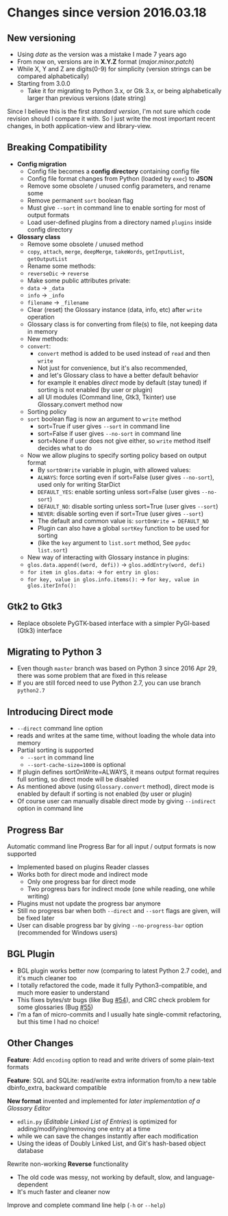 Changes since version 2016.03.18
================================

New versioning
--------------

-	Using *date* as the version was a mistake I made 7 years ago
-	From now on, versions are in **X.Y.Z** format (*major.minor.patch*\)
-	While X, Y and Z are digits(0-9) for simplicity (version strings can be compared alphabetically)
-	Starting from 3.0.0
	-	Take it for migrating to Python 3.x, or Gtk 3.x, or being alphabetically larger than previous versions (date string)

Since I believe this is the first *standard version*, I'm not sure which code revision should I compare it with. So I just write the most important recent changes, in both application-view and library-view.

Breaking Compatibility
----------------------

-	**Config migration**
	-	Config file becomes a **config directory** containing config file
	-	Config file format changes from Python (loaded by `exec`) to **JSON**
	-	Remove some obsolete / unused config parameters, and rename some
	-	Remove permanent `sort` boolean flag
	-	Must give `--sort` in command line to enable sorting for most of output formats
	-	Load user-defined plugins from a directory named `plugins` inside config directory
-	**Glossary class**
	-	Remove some obsolete / unused method
	-	`copy`, `attach`, `merge`, `deepMerge`, `takeWords`, `getInputList`, `getOutputList`
	-	Rename some methods:
	-	`reverseDic` -> `reverse`
	-	Make some public attributes private:
	-	`data` -> `_data`
	-	`info` -> `_info`
	-	`filename` -> `_filename`
	-	Clear (reset) the Glossary instance (data, info, etc) after `write` operation
	-	Glossary class is for converting from file(s) to file, not keeping data in memory
	-	New methods:
	-	`convert`:
		-	`convert` method is added to be used instead of `read` and then `write`
		-	Not just for convenience, but it's also recommended,
		-	and let's Glossary class to have a better default behavior
		-	for example it enables *direct* mode by default (stay tuned) if sorting is not enabled (by user or plugin)
		-	all UI modules (Command line, Gtk3, Tkinter) use Glossary.convert method now
	-	Sorting policy
	-	`sort` boolean flag is now an argument to `write` method
		-	sort=True if user gives `--sort` in command line
		-	sort=False if user gives `--no-sort` in command line
		-	sort=None if user does not give either, so `write` method itself decides what to do
	-	Now we allow plugins to specify sorting policy based on output format
		-	By `sortOnWrite` variable in plugin, with allowed values:
		-	`ALWAYS`: force sorting even if sort=False (user gives `--no-sort`), used only for writing StarDict
		-	`DEFAULT_YES`: enable sorting unless sort=False (user gives `--no-sort`\)
		-	`DEFAULT_NO`: disable sorting unless sort=True (user gives `--sort`\)
		-	`NEVER`: disable sorting even if sort=True (user gives `--sort`\)
		-	The default and common value is: `sortOnWrite = DEFAULT_NO`
		-	Plugin can also have a global `sortKey` function to be used for sorting
		-	(like the `key` argument to `list.sort` method, See `pydoc list.sort`\)
	-	New way of interacting with Glossary instance in plugins:
	-	`glos.data.append((word, defi))` -> `glos.addEntry(word, defi)`
	-	`for item in glos.data:` -> `for entry in glos:`
	-	`for key, value in glos.info.items():` -> `for key, value in glos.iterInfo():`

Gtk2 to Gtk3
------------

-	Replace obsolete PyGTK-based interface with a simpler PyGI-based (Gtk3) interface

Migrating to Python 3
---------------------

-	Even though `master` branch was based on Python 3 since 2016 Apr 29, there was some problem that are fixed in this release
-	If you are still forced need to use Python 2.7, you can use branch `python2.7`

Introducing Direct mode
-----------------------

-	`--direct` command line option
-	reads and writes at the same time, without loading the whole data into memory
-	Partial sorting is supported
	-	`--sort` in command line
	-	`--sort-cache-size=1000` is optional
-	If plugin defines sortOnWrite=ALWAYS, it means output format requires full sorting, so direct mode will be disabled
-	As mentioned above (using `Glossary.convert` method), direct mode is enabled by default if sorting is not enabled (by user or plugin)
-	Of course user can manually disable direct mode by giving `--indirect` option in command line

Progress Bar
------------

Automatic command line Progress Bar for all input / output formats is now supported

-	Implemented based on plugins Reader classes
-	Works both for direct mode and indirect mode
	-	Only one progress bar for direct mode
	-	Two progress bars for indirect mode (one while reading, one while writing)
-	Plugins must not update the progress bar anymore
-	Still no progress bar when both `--direct` and `--sort` flags are given, will be fixed later
-	User can disable progress bar by giving `--no-progress-bar` option (recommended for Windows users)

BGL Plugin
----------

-	BGL plugin works better now (comparing to latest Python 2.7 code), and it's much cleaner too
-	I totally refactored the code, made it fully Python3-compatible, and much more easier to understand
-	This fixes bytes/str bugs (like Bug [#54](https://github.com/ilius/pyglossary/issues/54)), and CRC check problem for some glossaries (Bug [#55](https://github.com/ilius/pyglossary/issues/55)\)
-	I'm a fan of micro-commits and I usually hate single-commit refactoring, but this time I had no choice!

Other Changes
-------------

**Feature**: Add `encoding` option to read and write drivers of some plain-text formats

**Feature**: SQL and SQLite: read/write extra information from/to a new table dbinfo_extra, backward compatible

**New format** invented and implemented for *later implementation of a Glossary Editor*

-	`edlin.py` (*Editable Linked List of Entries*) is optimized for adding/modifying/removing one entry at a time
-	while we can save the changes instantly after each modification
-	Using the ideas of Doubly Linked List, and Git's hash-based object database

Rewrite non-working **Reverse** functionality

-	The old code was messy, not working by default, slow, and language-dependent
-	It's much faster and cleaner now

Improve and complete command line help (`-h` or `--help`\)
